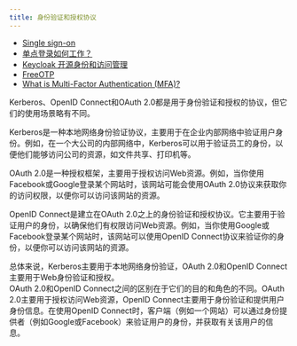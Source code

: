 ```yaml
---
title: 身份验证和授权协议
---
```

- [Single sign-on](https://en.wikipedia.org/wiki/Single_sign-on)
- [单点登录如何工作？](https://www.onelogin.com/learn/how-single-sign-on-works)
- [Keycloak 开源身份和访问管理](https://www.keycloak.org/)
- [FreeOTP](https://github.com/freeotp)
- [What is Multi-Factor Authentication (MFA)?](https://www.onelogin.com/learn/what-is-mfa)

Kerberos、OpenID Connect和OAuth 2.0都是用于身份验证和授权的协议，但它们的使用场景略有不同。


Kerberos是一种本地网络身份验证协议，主要用于在企业内部网络中验证用户身份。例如，在一个大公司的内部网络中，Kerberos可以用于验证员工的身份，以便他们能够访问公司的资源，如文件共享、打印机等。


OAuth 2.0是一种授权框架，主要用于授权访问Web资源。例如，当你使用Facebook或Google登录某个网站时，该网站可能会使用OAuth 2.0协议来获取你的访问权限，以便你可以访问该网站的资源。


OpenID Connect是建立在OAuth 2.0之上的身份验证和授权协议。它主要用于验证用户的身份，以确保他们有权限访问Web资源。例如，当你使用Google或Facebook登录某个网站时，该网站可以使用OpenID Connect协议来验证你的身份，以便你可以访问该网站的资源。


总体来说，Kerberos主要用于本地网络身份验证，OAuth 2.0和OpenID Connect主要用于Web身份验证和授权。  
OAuth 2.0和OpenID Connect之间的区别在于它们的目的和角色的不同。OAuth 2.0主要用于授权访问Web资源，OpenID Connect主要用于身份验证和提供用户身份信息。在使用OpenID Connect时，客户端（例如一个网站）可以通过身份提供者（例如Google或Facebook）来验证用户的身份，并获取有关该用户的信息。